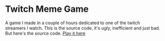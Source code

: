 # Twitch Meme Game

A game I made in a couple of hours dedicated to one of the twitch streamers I watch. This is the source code, it's ugly, inefficient and just bad. But here's the source code.
[Play it here](https://zespy.itch.io/miiriosimulator)

